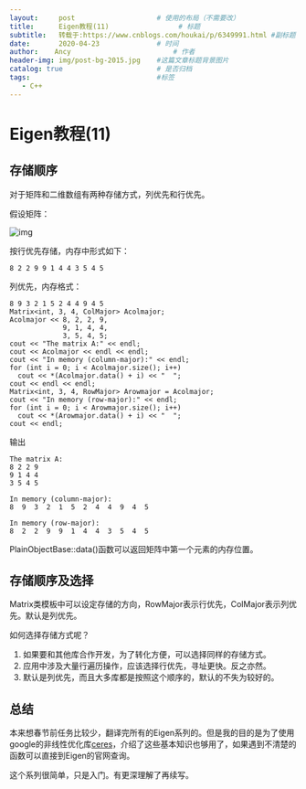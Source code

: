 ```yaml
---
layout:     post   				    # 使用的布局（不需要改）
title:      Eigen教程(11) 				# 标题 
subtitle:   转载于:https://www.cnblogs.com/houkai/p/6349991.html #副标题
date:       2020-04-23 				# 时间
author:    Ancy 						# 作者
header-img: img/post-bg-2015.jpg 	#这篇文章标题背景图片
catalog: true 						# 是否归档
tags:								#标签
   - C++
---
```


# Eigen教程(11)

## 存储顺序

对于矩阵和二维数组有两种存储方式，列优先和行优先。

假设矩阵：

![img](https://images2015.cnblogs.com/blog/532915/201701/532915-20170125204938597-130252060.png)

按行优先存储，内存中形式如下：

```
8 2 2 9 9 1 4 4 3 5 4 5
```

列优先，内存格式：

```
8 9 3 2 1 5 2 4 4 9 4 5
Matrix<int, 3, 4, ColMajor> Acolmajor;
Acolmajor << 8, 2, 2, 9,
             9, 1, 4, 4,
             3, 5, 4, 5;
cout << "The matrix A:" << endl;
cout << Acolmajor << endl << endl; 
cout << "In memory (column-major):" << endl;
for (int i = 0; i < Acolmajor.size(); i++)
  cout << *(Acolmajor.data() + i) << "  ";
cout << endl << endl;
Matrix<int, 3, 4, RowMajor> Arowmajor = Acolmajor;
cout << "In memory (row-major):" << endl;
for (int i = 0; i < Arowmajor.size(); i++)
  cout << *(Arowmajor.data() + i) << "  ";
cout << endl;
```

输出

```
The matrix A:
8 2 2 9
9 1 4 4
3 5 4 5

In memory (column-major):
8  9  3  2  1  5  2  4  4  9  4  5  

In memory (row-major):
8  2  2  9  9  1  4  4  3  5  4  5 
```

PlainObjectBase::data()函数可以返回矩阵中第一个元素的内存位置。

## 存储顺序及选择

Matrix类模板中可以设定存储的方向，RowMajor表示行优先，ColMajor表示列优先。默认是列优先。

如何选择存储方式呢？

1. 如果要和其他库合作开发，为了转化方便，可以选择同样的存储方式。
2. 应用中涉及大量行遍历操作，应该选择行优先，寻址更快。反之亦然。
3. 默认是列优先，而且大多库都是按照这个顺序的，默认的不失为较好的。

## 总结

本来想春节前任务比较少，翻译完所有的Eigen系列的。但是我的目的是为了使用google的非线性优化库[ceres](http://ceres-solver.org/installation.html#getting-the-source-code)，介绍了这些基本知识也够用了，如果遇到不清楚的函数可以直接到Eigen的官网查询。

这个系列很简单，只是入门。有更深理解了再续写。